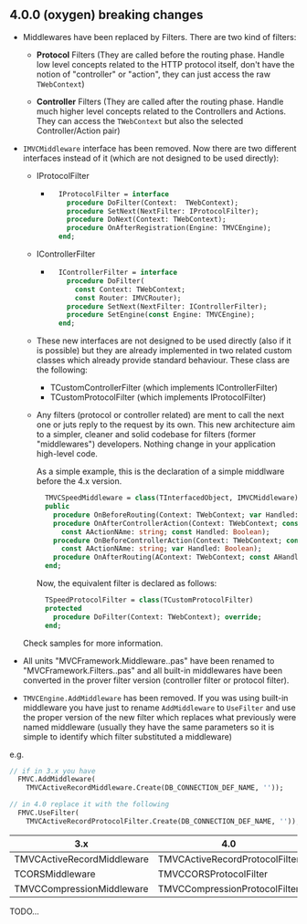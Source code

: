 ## 4.0.0 (oxygen) breaking changes

- Middlewares have been replaced by Filters. There are two kind of filters:

  - **Protocol** Filters (They are called before the routing phase. Handle low level concepts related to the HTTP protocol itself, don't have the notion of "controller" or "action", they can just access the raw `TWebContext`)

  - **Controller** Filters (They are called after the routing phase. Handle much higher level concepts related to the Controllers and Actions. They can access the `TWebContext` but also the selected Controller/Action pair)

- `IMVCMiddleware` interface has been removed. Now there are two different interfaces instead of it (which are not designed to be used directly):

  - IProtocolFilter

    - ```pascal
        IProtocolFilter = interface
          procedure DoFilter(Context:  TWebContext);
          procedure SetNext(NextFilter: IProtocolFilter);
          procedure DoNext(Context: TWebContext);
          procedure OnAfterRegistration(Engine: TMVCEngine);
        end;
      ```

  - IControllerFilter

    - ```pascal
        IControllerFilter = interface
          procedure DoFilter(
            const Context: TWebContext;
            const Router: IMVCRouter);
          procedure SetNext(NextFilter: IControllerFilter);
          procedure SetEngine(const Engine: TMVCEngine);
        end;
      ```

  - These new interfaces are not designed to be used directly (also if it is possible) but they are already implemented in two related custom classes which already provide standard behaviour. These class are the following:

    - TCustomControllerFilter (which implements IControllerFilter)
    - TCustomProtocolFilter (which implements IProtocolFilter)

  - Any filters (protocol or controller related) are ment to call the next one or juts reply to the request by its own. This new architecture aim to a simpler, cleaner and solid codebase for filters (former "middlewares") developers. Nothing change in your application high-level code.

    As a simple example, this is the declaration of a simple middlware before the 4.x version.

    ```pascal
      TMVCSpeedMiddleware = class(TInterfacedObject, IMVCMiddleware)
      public
        procedure OnBeforeRouting(Context: TWebContext; var Handled: Boolean);
        procedure OnAfterControllerAction(Context: TWebContext; const AControllerQualifiedClassName: string;
          const AActionNAme: string; const Handled: Boolean);
        procedure OnBeforeControllerAction(Context: TWebContext; const AControllerQualifiedClassName: string;
          const AActionNAme: string; var Handled: Boolean);
        procedure OnAfterRouting(AContext: TWebContext; const AHandled: Boolean);
      end;
    ```

    Now, the equivalent filter is declared as follows:

    ```pascal
      TSpeedProtocolFilter = class(TCustomProtocolFilter)
      protected
        procedure DoFilter(Context: TWebContext); override;
      end;
    ```

  Check samples for more information.

- All units "MVCFramework.Middleware.<Something>.pas" have been renamed to "MVCFramework.Filters.<Something>.pas" and all built-in middlewares have been converted in the prover filter version (controller filter or protocol filter).

- `TMVCEngine.AddMiddleware` has been removed. If you was using built-in middleware you have just to rename `AddMiddleware` to `UseFilter` and use the proper version of the new filter which replaces what previously were named middleware (usually they have the same parameters so it is simple to identify which filter substituted a middleware)

e.g.

```pascal
// if in 3.x you have
  FMVC.AddMiddleware(
  	TMVCActiveRecordMiddleware.Create(DB_CONNECTION_DEF_NAME, ''));

// in 4.0 replace it with the following
  FMVC.UseFilter(
  	TMVCActiveRecordProtocolFilter.Create(DB_CONNECTION_DEF_NAME, ''));

```




|3.x|4.0|
|---|---|
| TMVCActiveRecordMiddleware | TMVCActiveRecordProtocolFilter |
| TCORSMiddleware | TMVCCORSProtocolFilter |
| TMVCCompressionMiddleware | TMVCCompressionProtocolFilter |

TODO...
